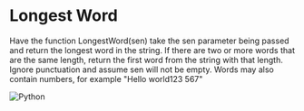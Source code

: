# Longest Word

Have the function LongestWord(sen) take the sen parameter being passed and return the longest word in the string. 
If there are two or more words that are the same length, return the first word from the string with that length. 
Ignore punctuation and assume sen will not be empty. Words may also contain numbers, for example "Hello world123 567"

![Python](https://img.shields.io/badge/python-3670A0?style=for-the-badge&logo=python&logoColor=ffdd54)
